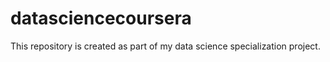 # datasciencecoursera
This repository is created as part of my data science specialization project.
